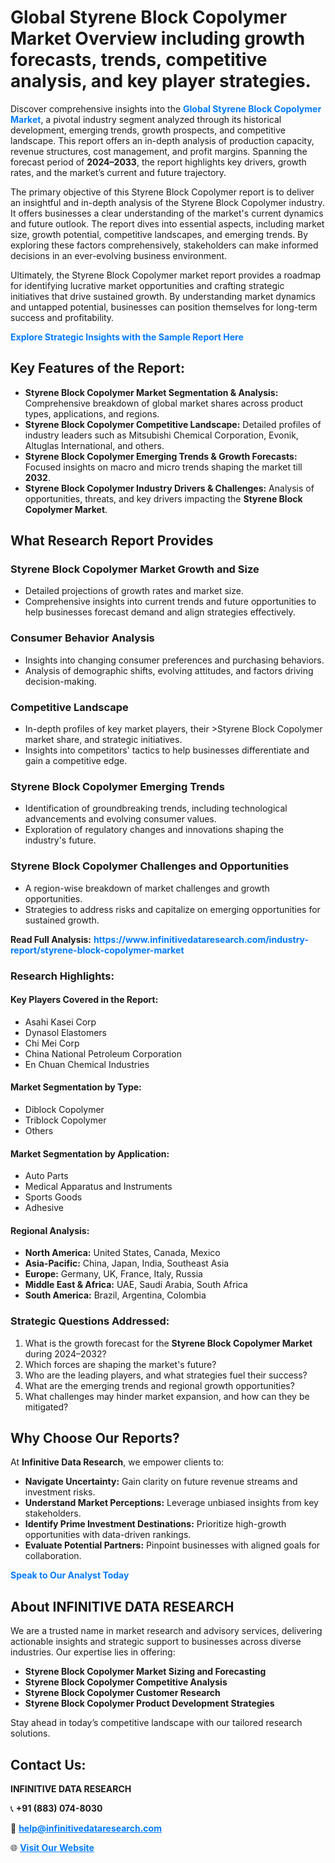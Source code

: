 <h1>Global Styrene Block Copolymer Market Overview including growth forecasts, trends, competitive analysis, and key player strategies.</h1>
<p>
Discover comprehensive insights into the 
<a href="https://www.infinitivedataresearch.com/industry-report/styrene-block-copolymer-market" rel="dofollow" style="color: #007BFF; text-decoration: none;"><strong>Global Styrene Block Copolymer Market</strong></a>, a pivotal industry segment analyzed through its historical development, emerging trends, growth prospects, and competitive landscape. This report offers an in-depth analysis of production capacity, revenue structures, cost management, and profit margins. Spanning the forecast period of <strong>2024–2033</strong>, the report highlights key drivers, growth rates, and the market’s current and future trajectory.
</p>
<p>
The primary objective of this Styrene Block Copolymer report is to deliver an insightful and in-depth analysis of the Styrene Block Copolymer industry. It offers businesses a clear understanding of the market's current dynamics and future outlook. The report dives into essential aspects, including market size, growth potential, competitive landscapes, and emerging trends. By exploring these factors comprehensively, stakeholders can make informed decisions in an ever-evolving business environment.
</p>
<p>
Ultimately, the Styrene Block Copolymer market report provides a roadmap for identifying lucrative market opportunities and crafting strategic initiatives that drive sustained growth. By understanding market dynamics and untapped potential, businesses can position themselves for long-term success and profitability.
</p>
<p>
<a href="https://www.infinitivedataresearch.com/request-sample/reportId=105624" style="color: #007BFF; text-decoration: none;"><strong>Explore Strategic Insights with the Sample Report Here</strong></a>
</p>

<h2>Key Features of the Report:</h2>
<ul>
<li><strong>Styrene Block Copolymer Market Segmentation & Analysis:</strong> Comprehensive breakdown of global market shares across product types, applications, and regions.</li>
<li><strong>Styrene Block Copolymer Competitive Landscape:</strong> Detailed profiles of industry leaders such as Mitsubishi Chemical Corporation, Evonik, Altuglas International, and others.</li>
<li><strong>Styrene Block Copolymer Emerging Trends & Growth Forecasts:</strong> Focused insights on macro and micro trends shaping the market till <strong>2032</strong>.</li>
<li><strong>Styrene Block Copolymer Industry Drivers & Challenges:</strong> Analysis of opportunities, threats, and key drivers impacting the <strong>Styrene Block Copolymer Market</strong>.</li>
</ul>

<h2>What Research Report Provides</h2>
<h3>Styrene Block Copolymer Market Growth and Size</h3>
<ul>
<li>Detailed projections of growth rates and market size.</li>
<li>Comprehensive insights into current trends and future opportunities to help businesses forecast demand and align strategies effectively.</li>
</ul>

<h3>Consumer Behavior Analysis</h3>
<ul>
<li>Insights into changing consumer preferences and purchasing behaviors.</li>
<li>Analysis of demographic shifts, evolving attitudes, and factors driving decision-making.</li>
</ul>

<h3>Competitive Landscape</h3>
<ul>
<li>In-depth profiles of key market players, their >Styrene Block Copolymer market share, and strategic initiatives.</li>
<li>Insights into competitors' tactics to help businesses differentiate and gain a competitive edge.</li>
</ul>

<h3>Styrene Block Copolymer Emerging Trends</h3>
<ul>
<li>Identification of groundbreaking trends, including technological advancements and evolving consumer values.</li>
<li>Exploration of regulatory changes and innovations shaping the industry's future.</li>
</ul>

<h3>Styrene Block Copolymer Challenges and Opportunities</h3>
<ul>
<li>A region-wise breakdown of market challenges and growth opportunities.</li>
<li>Strategies to address risks and capitalize on emerging opportunities for sustained growth.</li>
</ul>
<p><strong>Read Full Analysis:</strong> <a href="https://www.infinitivedataresearch.com/industry-report/styrene-block-copolymer-market" rel="dofollow" style="color: #007BFF; text-decoration: none;"><strong>https://www.infinitivedataresearch.com/industry-report/styrene-block-copolymer-market</strong></a></p>
<h3>Research Highlights:</h3>
<h4>Key Players Covered in the Report:</h4>
<ul><li>Asahi Kasei Corp</li><li>Dynasol Elastomers</li><li>Chi Mei Corp</li><li>China National Petroleum Corporation</li><li>En Chuan Chemical Industries</li></ul>
<h4>Market Segmentation by Type:</h4>
<ul><li>Diblock Copolymer</li><li>Triblock Copolymer</li><li>Others</li></ul>
<h4>Market Segmentation by Application:</h4>
<ul><li>Auto Parts</li><li>Medical Apparatus and Instruments</li><li>Sports Goods</li><li>Adhesive</li></ul>

<h4>Regional Analysis:</h4>
<ul>
<li><strong>North America:</strong> United States, Canada, Mexico</li>
<li><strong>Asia-Pacific:</strong> China, Japan, India, Southeast Asia</li>
<li><strong>Europe:</strong> Germany, UK, France, Italy, Russia</li>
<li><strong>Middle East & Africa:</strong> UAE, Saudi Arabia, South Africa</li>
<li><strong>South America:</strong> Brazil, Argentina, Colombia</li>
</ul>

<h3>Strategic Questions Addressed:</h3>
<ol>
<li>What is the growth forecast for the <strong>Styrene Block Copolymer Market</strong> during 2024–2032?</li>
<li>Which forces are shaping the market's future?</li>
<li>Who are the leading players, and what strategies fuel their success?</li>
<li>What are the emerging trends and regional growth opportunities?</li>
<li>What challenges may hinder market expansion, and how can they be mitigated?</li>
</ol>

<h2>Why Choose Our Reports?</h2>
<p>At <strong>Infinitive Data Research</strong>, we empower clients to:</p>
<ul>
<li><strong>Navigate Uncertainty:</strong> Gain clarity on future revenue streams and investment risks.</li>
<li><strong>Understand Market Perceptions:</strong> Leverage unbiased insights from key stakeholders.</li>
<li><strong>Identify Prime Investment Destinations:</strong> Prioritize high-growth opportunities with data-driven rankings.</li>
<li><strong>Evaluate Potential Partners:</strong> Pinpoint businesses with aligned goals for collaboration.</li>
</ul>
<p><a href="https://www.infinitivedataresearch.com/industry-report/styrene-block-copolymer-market" rel="dofollow" style="color: #007BFF; text-decoration: none;"><strong>Speak to Our Analyst Today</strong></a></p>

<h2>About INFINITIVE DATA RESEARCH</h2>
<p>We are a trusted name in market research and advisory services, delivering actionable insights and strategic support to businesses across diverse industries. Our expertise lies in offering:</p>
<ul>
<li><strong>Styrene Block Copolymer Market Sizing and Forecasting</strong></li>
<li><strong>Styrene Block Copolymer Competitive Analysis</strong></li>
<li><strong>Styrene Block Copolymer Customer Research</strong></li>
<li><strong>Styrene Block Copolymer Product Development Strategies</strong></li>
</ul>
<p>Stay ahead in today’s competitive landscape with our tailored research solutions.</p>

<h2>Contact Us:</h2>
<p><strong>INFINITIVE DATA RESEARCH</strong></p>
<p>📞 <strong>+91 (883) 074-8030</strong></p>
<p>📧 <strong><a href="mailto:help@infinitivedataresearch.com" style="color: #007BFF;">help@infinitivedataresearch.com</a></strong></p>
<p>🌐 <strong><a href="https://www.infinitivedataresearch.com" rel="dofollow" style="color: #007BFF;">Visit Our Website</a></strong></p>
